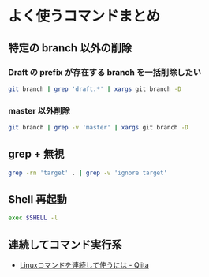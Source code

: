# よく使うコマンドまとめ

## 特定の branch 以外の削除

### Draft の prefix が存在する branch を一括削除したい

```bash
git branch | grep 'draft.*' | xargs git branch -D
```

### master 以外削除

```bash
git branch | grep -v 'master' | xargs git branch -D
```

## grep + 無視

```bash
grep -rn 'target' . | grep -v 'ignore target'
```

## Shell 再起動

```bash
exec $SHELL -l
```

## 連続してコマンド実行系

- [Linuxコマンドを連続して使うには - Qiita](https://qiita.com/egawa_kun/items/714394609eef6be8e0bf)
